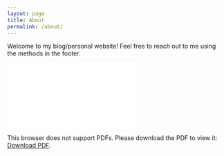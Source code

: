 ```yaml
---
layout: page
title: About
permalink: /about/
---
```


Welcome to my blog/personal website! Feel free to reach out to me using the methods in the footer.

<object data="static/resume.pdf" type="application/pdf" width="700px" height="700px">
    <embed src="static/resume.pdf">
        <p>This browser does not support PDFs. Please download the PDF to view it: <a href="static/resume.pdf">Download PDF</a>.</p>
    </embed>
</object>